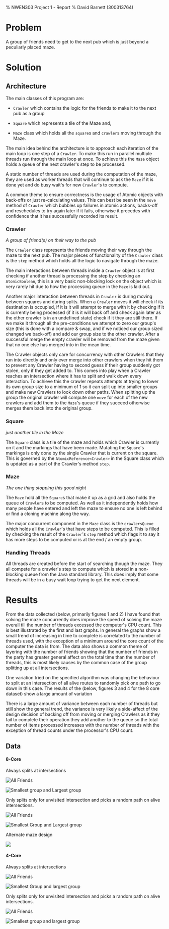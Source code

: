 % NWEN303 Project 1 - Report
% David Barnett (300313764)

# Problem

A group of friends need to get to the next pub which is just beyond a
peculiarly placed maze.

# Solution

## Architecture

The main classes of this program are:

 * `Crawler` which contains the logic for the friends to make
it to the next pub as a group

 * `Square` which represents a tile of the Maze
and,

 * `Maze` class which holds all the `square`s and `crawler`s moving through the Maze.

The main idea behind the architecture is to approach each iteration of the main loop
is one step of a `Crawler`. To make this run in parallel multiple threads run through
the main loop at once. To achieve this the `Maze` object holds a queue
of the next crawler's step to be processed.

A static number of threads are used during the computation of the maze, they are used
as worker threads that will continue to ask the `Maze` if it is done yet and do busy wait's
for new `Crawler`'s to compute.

A common theme to ensure correctness is the usage of Atomic objects with back-offs or
just re-calculating values. This can best be seen in the `move` method of `Crawler` which
bubbles up failures in atomic actions, backs-off and reschedules to try again later if it fails,
otherwise it precedes with confidence that it has successfully recorded its result.

### Crawler

_A group of friend(s) on their way to the pub_

The `Crawler` class represents the friends moving their way through the maze to the next
pub. The major pieces of functionality of the `Crawler` class is the `step` method which
holds all the logic to navigate through the maze.

The main interactions between threads inside a `Crawler` object is at first checking
if another thread is processing the step by checking an `AtomicBoolean`, this is a very basic
non-blocking lock on the object which is very rarely hit due to how the processing queue in the
`Maze` is laid out.

Another major interaction between threads in `Crawler` is during moving between
squares and during splits. When a `Crawler` moves it will check if its destination is occupied,
if it is it will attempt to merge with it by checking if it is currently being processed (if it
is it will back off and check again later as the other crawler is in an undefined state) check if
it they are still there. If we make it through all the pre-conditions we attempt to zero our group's
size (this is done with a compare & swap, and if we noticed our group sized changed we back-off)
and add our group size to the other crawler. After a successful merge the empty crawler will be
removed from the maze given that no one else has merged into in the mean time.

The Crawler objects only care for concurrency with other Crawlers that they run into directly and
only ever merge into other crawlers when they hit them to prevent any Crawler having to second guess
if their group suddenly got stolen, only if they get added to.
This comes into play when a Crawler reaches an intersection where it has to split and walk down
every interaction. To achieve this the crawler repeats attempts at trying to lower its own group size
to a minimum of 1 so it can split up into smaller groups and make new Crawlers to look down other paths. When splitting up the group the original crawler will compute one `move` for each of the
new crawlers and add them to the `Maze`'s queue if they succeed otherwise merges them back into the
original group.

### Square

_just another tile in the Maze_

The `Square` class is a tile of the maze and holds which Crawler is currently on it and
the markings that have been made.
Mutating the `Square`'s markings is only done by the single Crawler that is current on the
square. This is governed by the `AtomicReference<Crawler>` in the Square class which is updated
as a part of the Crawler's method `step`.

### Maze

_The one thing stopping this good night_

The `Maze` hold all the `Square`s that make it up as a grid and also holds the queue of `Crawler`s
to be computed. As well as it independently holds how many people have entered and left the maze
to ensure no one is left behind or find a cloning machine along the way.

The major concurrent component in the `Maze` class is the `crawlersQueue` which holds all the
`Crawler`'s that have steps to be computed. This is filled by checking the result of the `Crawler`'s
`step` method which flags it to say it has more steps to be computed or is at the end / an empty group.

### Handling Threads

All threads are created before the start of searching though
the maze. They all compete for a crawler's step to compute which
is stored in a non-blocking queue from the Java standard library.
This does imply that some threads will be in a busy wait loop trying to
get the next element.

# Results

From the data collected (below, primarily figures 1 and 2) I have found that solving the
maze concurrently does improve the speed of solving the maze overall till the number of 
threads excessed the computer's CPU count.
This is best illustrated by the first and last graphs. In general the graphs
show a small trend of increasing in time to complete is correlated to the number of threads
used, with the exception of a minimum around the core count of the computer the data is from.
The data also shows a common theme of layering with the number of friends showing that
the number of friends in the party has greater general affect on the total time than
the number of threads, this is most likely causes by the common case of the group
splitting up at all intersections.

One variation tried on the specified algorithm was changing the behaviour to split at an
intersection of all alive routes to randomly pick one path to go down in this case.
The results of the (below, figures 3 and 4 for the 8 core dataset) show a large amount of
variation

There is a large amount of variance between each number of threads but still show the general
trend, the variance is very likely a side-affect of the design decision of backing off from
moving or merging Crawlers as it they fail to complete their operation they add another to
the queue so the total number of items processed increases with the number of threads with
the exception of thread counts under the processor's CPU count.


## Data

#### 8-Core 


Always splits at intersections

![All Friends](./yomi-grid1.txt-threads-vs-time.png)

![Smallest group and Largest group](./yomi-grid1.txt-threads-vs-time-first-last.png)

Only splits only for unvisited intersection and picks a random
path on alive intersections.

![All Friends](./yomi-grid1.txt-threads-vs-time-nosplit.png)

![Smallest Group and Largest group](./yomi-grid1.txt-threads-vs-time-first-last-nosplit.png)

Alternate maze design

![](./yomi-grid2.txt-threads-vs-time-first-last-nosplit.png)

#### 4-Core 

Always splits at intersections

![All Friends](./david.local-grid1.txt-threads-vs-time-split.png)

![Smallest Group and largest group](./david.local-grid1.txt-threads-vs-time-first-last-split.png)

Only splits only for unvisited intersection and picks a random
path on alive intersections.

![All Friends](./david.local-grid1.txt-threads-vs-time.png)

![Smallest group and largest group](./david.local-grid1.txt-threads-vs-time-first-last.png)


